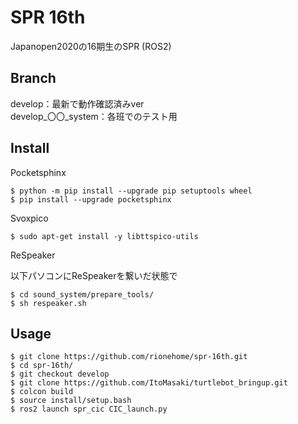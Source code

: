 SPR 16th
====

Japanopen2020の16期生のSPR (ROS2)

## Branch

develop：最新で動作確認済みver  
develop_〇〇_system：各班でのテスト用

## Install

Pocketsphinx
```
$ python -m pip install --upgrade pip setuptools wheel
$ pip install --upgrade pocketsphinx
```
Svoxpico
```
$ sudo apt-get install -y libttspico-utils
```
ReSpeaker

以下パソコンにReSpeakerを繋いだ状態で

```
$ cd sound_system/prepare_tools/
$ sh respeaker.sh
```

## Usage

```
$ git clone https://github.com/rionehome/spr-16th.git  
$ cd spr-16th/  
$ git checkout develop  
$ git clone https://github.com/ItoMasaki/turtlebot_bringup.git  
$ colcon build  
$ source install/setup.bash  
$ ros2 launch spr_cic CIC_launch.py  
```
